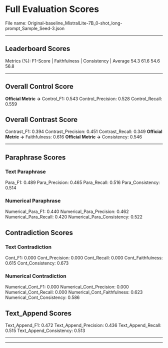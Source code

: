 # Full Evaluation Scores

File name: Original-baseline_MistralLite-7B_0-shot_long-prompt_Sample_Seed-3.json


---

## Leaderboard Scores

Metrics (%): F1-Score | Faithfulness | Consistency | Average
                54.3        61.6          54.6        56.8

---

## Overall Control Score

**Official Metric ->** Control_F1: 0.543
Control_Precision: 0.528
Control_Recall: 0.559

## Overall Contrast Score

Contrast_F1: 0.394
Contrast_Precision: 0.451
Contrast_Recall: 0.349
**Official Metric ->** Faithfulness: 0.616
**Official Metric ->** Consistency: 0.546

---


## Paraphrase Scores


### Text Paraphrase

Para_F1: 0.489
Para_Precision: 0.465
Para_Recall: 0.516
Para_Consistency: 0.514


### Numerical Paraphrase

Numerical_Para_F1: 0.440
Numerical_Para_Precision: 0.462
Numerical_Para_Recall: 0.420
Numerical_Para_Consistency: 0.522


## Contradiction Scores


### Text Contradiction

Cont_F1: 0.000
Cont_Precision: 0.000
Cont_Recall: 0.000
Cont_Faithfulness: 0.615
Cont_Consistency: 0.673


### Numerical Contradiction

Numerical_Cont_F1: 0.000
Numerical_Cont_Precision: 0.000
Numerical_Cont_Recall: 0.000
Numerical_Cont_Faithfulness: 0.623
Numerical_Cont_Consistency: 0.586


## Text_Append Scores

Text_Append_F1: 0.472
Text_Append_Precision: 0.436
Text_Append_Recall: 0.515
Text_Append_Consistency: 0.513

---


---

